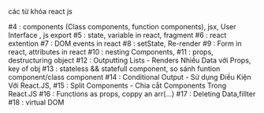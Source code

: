 các từ khóa react js

#4 : components (Class components, function components), jsx, User Interface , js export
#5 : state, variable in react, fragment
#6 : react extention
#7 : DOM events in react
#8 : setState, Re-render
#9 : Form in react, attributes in react
#10 : nesting Components,
#11 : props, destructuring object
#12 : Outputting Lists - Renders Nhiều Data với Props, key of obj
#13 : stateless && statefull component, so sánh funtion component/class component
#14 : Conditional Output - Sử dụng Điều Kiện Với React.JS,
#15 : Split Components - Chia cắt Components Trong React.JS
#16 : Functions as props, coppy an arr(...)
#17 : Deleting Data,fillter
#18 : virtual DOM
